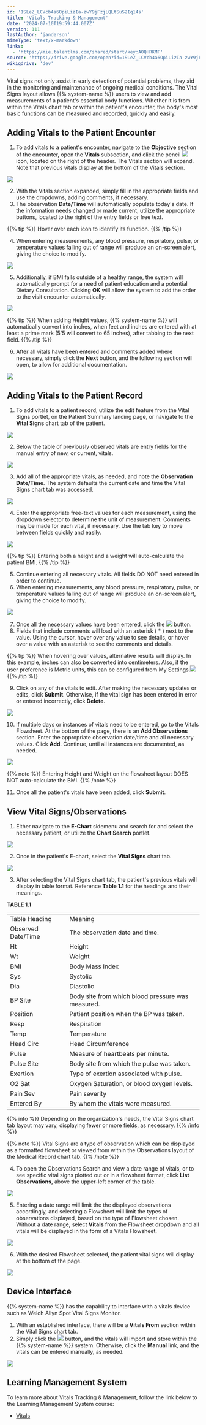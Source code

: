 ```yaml
---
id: '1SLeZ_LCVcb4a6OpiLizIa-zwY9jFzjLQLtSuS2Iq14s'
title: 'Vitals Tracking & Management'
date: '2024-07-10T19:59:44.007Z'
version: 111
lastAuthor: 'janderson'
mimeType: 'text/x-markdown'
links:
  - 'https://mie.talentlms.com/shared/start/key:AOQHRKMF'
source: 'https://drive.google.com/open?id=1SLeZ_LCVcb4a6OpiLizIa-zwY9jFzjLQLtSuS2Iq14s'
wikigdrive: 'dev'
---
```

Vital signs not only assist in early detection of potential problems, they aid in the monitoring and maintenance of ongoing medical conditions. The Vital Signs layout allows {{% system-name %}} users to view and add measurements of a patient's essential body functions. Whether it is from within the Vitals chart tab or within the patient's encounter, the body's most basic functions can be measured and recorded, quickly and easily.

## Adding Vitals to the Patient Encounter

1. To add vitals to a patient's encounter, navigate to the <strong>Objective</strong> section of the encounter, open the <strong>Vitals</strong> subsection, and click the pencil 
    ![](../vitals-tracking-and-management.assets/208e44c784d7d7e1fd81d8d02416c996.png)
     icon, located on the right of the header. The Vitals section will expand. Note that previous vitals display at the bottom of the Vitals section.

![](../vitals-tracking-and-management.assets/79ddb5a7da8b131f29eb9db1ba4853d9.png)

2. With the Vitals section expanded, simply fill in the appropriate fields and use the dropdowns, adding comments, if necessary.
3. The observation <strong>Date/Time</strong> will automatically populate today's date. If the information needs changed or made current, utilize the appropriate buttons, located to the right of the entry fields or free text.

{{% tip %}}
Hover over each icon to identify its function.
{{% /tip %}}

4. When entering measurements, any blood pressure, respiratory, pulse, or temperature values falling out of range will produce an on-screen alert, giving the choice to modify.

![](../vitals-tracking-and-management.assets/9b8ef2da22547e2076085c2e96507f28.png)

5. Additionally, if BMI falls outside of a healthy range, the system will automatically prompt for a need of patient education and a potential Dietary Consultation. Clicking <strong>OK</strong> will allow the system to add the order to the visit encounter automatically.

![](../vitals-tracking-and-management.assets/0e3ce917b96e25b43c6eec789b68d940.png)

{{% tip %}}
When adding Height values, {{% system-name %}} will automatically convert into inches, when feet and inches are entered with at least a prime mark (5'5 will convert to 65 inches), after tabbing to the next field.
{{% /tip %}}

6. After all vitals have been entered and comments added where necessary, simply click the <strong>Next</strong> button, and the following section will open, to allow for additional documentation.

![](../vitals-tracking-and-management.assets/4da942d45e4f29948861e2d500a02b82.png)

## Adding Vitals to the Patient Record

1. To add vitals to a patient record, utilize the edit feature from the Vital Signs portlet, on the Patient Summary landing page, or navigate to the <strong>Vital Signs</strong> chart tab of the patient.

![](../vitals-tracking-and-management.assets/791066338ee7e655e14829e3ef8709f2.png)

2. Below the table of previously observed vitals are entry fields for the manual entry of new, or current, vitals.

![](../vitals-tracking-and-management.assets/a76591b9af1de3eed2c14fef3f14b219.png)

3. Add all of the appropriate vitals, as needed, and note the <strong>Observation Date/Time</strong>. The system defaults the current date and time the Vital Signs chart tab was accessed.

![](../vitals-tracking-and-management.assets/77b404f0a85cab6ee9638b0386a1b70e.png)

4. Enter the appropriate free-text values for each measurement, using the dropdown selector to determine the unit of measurement. Comments may be made for each vital, if necessary. Use the tab key to move between fields quickly and easily.

![](../vitals-tracking-and-management.assets/b1c37c9b3902d61e3dd11f3faecef792.png)

{{% tip %}}
Entering both a height and a weight will auto-calculate the patient BMI.
{{% /tip %}}

5. Continue entering all necessary vitals. All fields DO NOT need entered in order to continue.
6. When entering measurements, any blood pressure, respiratory, pulse, or temperature values falling out of range will produce an on-screen alert, giving the choice to modify.

![](../vitals-tracking-and-management.assets/9b8ef2da22547e2076085c2e96507f28.png)

7. Once all the necessary values have been entered, click the 
    ![](../vitals-tracking-and-management.assets/c4b4670370433310bc1b2b915966c671.png)
     button.
8. Fields that include comments will load with an asterisk ( * ) next to the value. Using the cursor, hover over any value to see details, or hover over a value with an asterisk to see the comments and details.

{{% tip %}}
When hovering over values, alternative results will display. In this example, inches can also be converted into centimeters. Also, if the user preference is Metric units, this can be configured from My Settings.![](../vitals-tracking-and-management.assets/7435e0269809602fcf3b6ac822801d99.png)
{{% /tip %}}

9. Click on any of the vitals to edit. After making the necessary updates or edits, click <strong>Submit</strong>. Otherwise, if the vital sign has been entered in error or entered incorrectly, click <strong>Delete</strong>.

![](../vitals-tracking-and-management.assets/771405a932aa21e6e6169aa85dd94f32.png)

10. If multiple days or instances of vitals need to be entered, go to the Vitals Flowsheet. At the bottom of the page, there is an <strong>Add Observations</strong> section. Enter the appropriate observation date/time and all necessary values. Click <strong>Add</strong>. Continue, until all instances are documented, as needed.

![](../vitals-tracking-and-management.assets/5155905feddd7767f1dd704387829302.png)

{{% note %}}
Entering Height and Weight on the flowsheet layout DOES NOT auto-calculate the BMI.
{{% /note %}}

11. Once all the patient's vitals have been added, click <strong>Submit</strong>.

## View Vital Signs/Observations

1. Either navigate to the <strong>E-Chart</strong> sidemenu and search for and select the necessary patient, or utilize the <strong>Chart Search</strong> portlet.

![](../vitals-tracking-and-management.assets/aacf5b3f6c309809986b6b37e271f0bd.png)

2. Once in the patient's E-chart, select the <strong>Vital Signs</strong> chart tab.

![](../vitals-tracking-and-management.assets/791066338ee7e655e14829e3ef8709f2.png)

3. After selecting the Vital Signs chart tab, the patient's previous vitals will display in table format. Reference <strong>Table 1.1</strong> for the headings and their meanings.

**TABLE 1.1**
<table>
<tr>
<td>Table Heading</td>
<td>Meaning</td>
</tr>
<tr>
<td>Observed Date/Time</td>
<td>The observation date and time.</td>
</tr>
<tr>
<td>Ht</td>
<td>Height</td>
</tr>
<tr>
<td>Wt</td>
<td>Weight</td>
</tr>
<tr>
<td>BMI</td>
<td>Body Mass Index</td>
</tr>
<tr>
<td>Sys</td>
<td>Systolic</td>
</tr>
<tr>
<td>Dia</td>
<td>Diastolic</td>
</tr>
<tr>
<td>BP Site</td>
<td>Body site from which blood pressure was measured.</td>
</tr>
<tr>
<td>Position</td>
<td>Patient position when the BP was taken.</td>
</tr>
<tr>
<td>Resp</td>
<td>Respiration</td>
</tr>
<tr>
<td>Temp</td>
<td>Temperature</td>
</tr>
<tr>
<td>Head Circ</td>
<td>Head Circumference</td>
</tr>
<tr>
<td>Pulse</td>
<td>Measure of heartbeats per minute.</td>
</tr>
<tr>
<td>Pulse Site</td>
<td>Body site from which the pulse was taken.</td>
</tr>
<tr>
<td>Exertion</td>
<td>Type of exertion associated with pulse.</td>
</tr>
<tr>
<td>O2 Sat</td>
<td>Oxygen Saturation, or blood oxygen levels.</td>
</tr>
<tr>
<td>Pain Sev</td>
<td>Pain severity</td>
</tr>
<tr>
<td>Entered By</td>
<td>By whom the vitals were measured.</td>
</tr>
</table>

{{% info %}}
Depending on the organization's needs, the Vital Signs chart tab layout may vary, displaying fewer or more fields, as necessary.
{{% /info %}}

{{% note %}}
Vital Signs are a type of observation which can be displayed as a formatted flowsheet or viewed from within the Observations layout of the Medical Record chart tab.
{{% /note %}}

4. To open the Observations Search and view a date range of vitals, or to see specific vital signs plotted out or in a flowsheet format, click <strong>List Observations</strong>, above the upper-left corner of the table.

![](../vitals-tracking-and-management.assets/7972a5c0d442222a44ec51e40a9d3729.png)

5. Entering a date range will limit the the displayed observations accordingly, and selecting a Flowsheet will limit the types of observations displayed, based on the type of Flowsheet chosen. Without a date range, select <strong>Vitals</strong> from the Flowsheet dropdown and all vitals will be displayed in the form of a Vitals Flowsheet.

![](../vitals-tracking-and-management.assets/ceffa15e428fe23033da691680e5e21f.png)

6. With the desired Flowsheet selected, the patient vital signs will display at the bottom of the page.

![](../vitals-tracking-and-management.assets/809ba3e09bb1c82e567b49c1631411de.png)

## Device Interface

{{% system-name %}} has the capability to interface with a vitals device such as Welch Allyn Spot Vital Signs Monitor.

1. With an established interface, there will be a <strong>Vitals From</strong> section within the Vital Signs chart tab.
2. Simply click the 
    ![](../vitals-tracking-and-management.assets/b87418014acb0d791426e1d6e4b041f2.png)
     button, and the vitals will import and store within the {{% system-name %}} system. Otherwise, click the <strong>Manual</strong> link, and the vitals can be entered manually, as needed.

![](../vitals-tracking-and-management.assets/1bd3e72eaec1ee787a2cff6331ebd9ba.png)

## Learning Management System

To learn more about Vitals Tracking & Management, follow the link below to the Learning Management System course:

* [Vitals](https://mie.talentlms.com/shared/start/key:AOQHRKMF)
